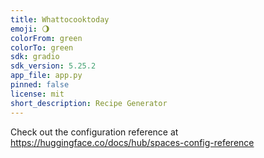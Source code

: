 ```yaml
---
title: Whattocooktoday
emoji: 🌖
colorFrom: green
colorTo: green
sdk: gradio
sdk_version: 5.25.2
app_file: app.py
pinned: false
license: mit
short_description: Recipe Generator
---
```


Check out the configuration reference at https://huggingface.co/docs/hub/spaces-config-reference

